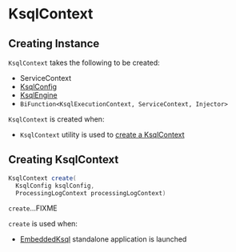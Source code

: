 # KsqlContext

## Creating Instance

`KsqlContext` takes the following to be created:

* <span id="serviceContext"> ServiceContext
* <span id="ksqlConfig"> [KsqlConfig](../KsqlConfig.md)
* <span id="ksqlEngine"> [KsqlEngine](../KsqlEngine.md)
* <span id="injectorFactory"> `BiFunction<KsqlExecutionContext, ServiceContext, Injector>`

`KsqlContext` is created when:

* `KsqlContext` utility is used to [create a KsqlContext](#create)

## <span id="create"> Creating KsqlContext

```java
KsqlContext create(
  KsqlConfig ksqlConfig,
  ProcessingLogContext processingLogContext)
```

`create`...FIXME

`create` is used when:

* [EmbeddedKsql](EmbeddedKsql.md) standalone application is launched

